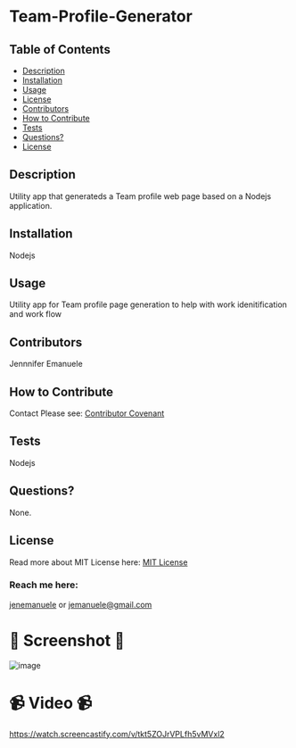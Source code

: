 # Team-Profile-Generator
  ## Table of Contents
  * [Description](#description)
  * [Installation](#installation)
  * [Usage](#usage)
  * [License](#license)
  * [Contributors](#contributors)
  * [How to Contribute](#how-to-contribute)
  * [Tests](#tests)
  * [Questions?](#questions)
  * [License](#license)
  ## Description
  Utility app that generateds a Team profile web page based on a Nodejs application.
  ## Installation
  Nodejs
  ## Usage
  Utility app for Team profile page generation to help with work idenitification and work flow
  ## Contributors
  Jennnifer Emanuele
  ## How to Contribute
  Contact
  Please see: [Contributor Covenant](https://www.contributor-covenant.org/)
  ## Tests
  Nodejs
  ## Questions?
  None.
  ## License
  Read more about MIT License here:
  [MIT License](https://opensource.org/licenses/MIT)
  ### Reach me here:
  [jenemanuele](https://github.com/jenemanuele) 
  or jemanuele@gmail.com
  #  💜 Screenshot 💜 
  ![image](https://user-images.githubusercontent.com/91485484/149703401-a93b0c0e-7948-4047-9c74-aad02e20e847.png)

  # 📹 Video 📹
  https://watch.screencastify.com/v/tkt5ZOJrVPLfh5vMVxl2
 
  
